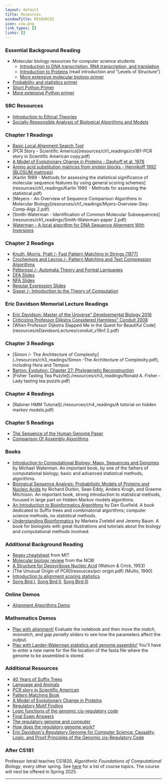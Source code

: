 ```yaml
---
layout: default
title: Resources
windowTitle: RESOURCES
icon: cow.png
link_types: []
links: []
---
```


### Essential Background Reading
- Molecular biology resources for computer science students
    - [Introduction to DNA transcription, RNA transcription, and translation](https://www.khanacademy.org/science/biology/gene-expression-central-dogma/central-dogma-transcription/v/rna-transcription-and-translation)
    - [Introduction to Proteins](https://bio.libretexts.org/Bookshelves/Biochemistry/Book%3A_Biochemistry_Free_For_All_(Ahern_Rajagopal_and_Tan)/02%3A_Structure_and_Function/203%3A_Structure__Function-_Proteins_I) (read introduction and "Levels of Structure")
    - [More extensive molecular biology primer](./quicklinks/bioprimer.pdf)
- [Probability and statistics primer](resources/stats_primer.pdf)
- [Short Python Primer](https://docs.google.com/presentation/d/1FMxC25lMti8vPowQQuw1HgdwmVns6QLrAcvHuj6vJVI/edit#slide=id.p)
- [More extensive Python primer](resources/Python_Primer.pdf)

### SRC Resources 
- [Introduction to Ethical Theories](https://docs.google.com/document/d/11udBvXQeYcVVA22aJYedoXB2r1z2N-dwco2Im17YHhE/edit)
- [Socially Responsible Analysis of Biological Algorithms and Models](https://docs.google.com/document/d/1s35yL30_M5P_d5_ky9guZKtaixM_RaBHOD14T6rSG_E/edit?usp=sharing)

### Chapter 1 Readings
- [Basic Local Alignment Search Tool](resources/ch1_readings/Basic_local_alignment_search_tool.pdf)
- [PCR Story \- Scientific America](resources/ch1_readings/cs181-PCR story in Scientific  American  copy.pdf)
- [A Model of Evolutionary Change in Proteins - Dayhoff et al. 1978](resources/ch1_readings/dayhoffetal1978.pdf)
- [Amino acid substitution matrices from protein blocks \- Hennikoff  1992 (BLOSUM matrices)](resources/ch1_readings/Henikoff_blosum.pdf)
- [Karlin 1989 \- Methods for assessing the statistical significance of molecular sequence features by using general scoring schemes](resources/ch1_readings/Karlin 1990 - Methods for assessing the statistical.pdf)
- [Meyers \- An Overview of Sequence Comparison Algorithms in Molecular Biology](resources/ch1_readings/Myers-Overview-Seq-Comp-Algs 2.pdf)
- [Smith-Waterman \- Identification of Common Molecular Subsequences](resources/ch1_readings/Smith-Waterman-paper 2.pdf)
- [Waterman \- A local algorithm for DNA Sequence Alignment With Inversions](resources/ch1_readings/Waterman-inversions.pdf)

### Chapter 2 Readings
- [Knuth, Morris, Pratt /- Fast Pattern Matching in Strings (1977)](resources/ch2_readings/kmp_strings.pdf)
- [Crochemore and Lecroq /- Pattern Matching and Text Compression Algorithms](resources/ch2_readings/pattern_matching_book.pdf)
- [Pettorossi /- Automata Theory and Formal Languages](resources/ch2_readings/automata_theory_and_formal_languages.pdf)
- [DFA Slides](resources/ch2_readings/DFA.pdf)
- [NFA Slides](resources/ch2_readings/NFA.pdf)
- [Regular Expression Slides](resources/ch2_readings/Regular_Expressions.pdf)
- [Sisper /- Introduction to the Theory of Computation](resources/ch2_readings/Sipser_Introduction.to.the.Theory.of.Computation.3E.pdf)

### Eric Davidson Memorial Lecture Readings
- [Eric Davidson: Master of the Universe" Developmental Biology 2016](resources/EricDavidson-MasterOfTheUniverse-DevBiol2016.pdf)
- [Criticizing Professor Dijkstra Considered Harmless" Conduit 2008](resources/eDavidsonLectures/conduit_v17n2.pdf)
- [When Professor Dijkstra Slapped Me in the Quest for Beautiful Code](resources/eDavidsonLectures/conduit_v19n1 2.pdf)

### Chapter 3 Readings 
- [Simon /- The Architecture of Complexity](./resources/ch3_readings/Simon -The Architecture of Complexity.pdf), including Hora and Tempus
- [Barton: Evolution: Chapter 27: Phylogenetic Reconstruction](./resources/Barton_27.pdf)
- [Fisher Tasting Tea Puzzle](./resources/ch3_readings/Ronald A. Fisher -Lady tasting tea puzzle.pdf)

### Chapter 4 Readings 
- [Rabiner HMM Tutorial](./resources/ch4_readings/A tutorial on hidden markov models.pdf)

### Chapter 5 Readings 
- [The Sequence of the Human Genome Paper](./resources/ch5_readings/VenterIstrailetal_TheSequenceoftheHumanGenomeScience2001.pdf)
- [Comparison Of Assembly Algorithms](./resources/ch5_readings/IstrailetalWholeGenomeShotgunAssemblyAndComparisonOfHumanGenomeAssembliesPNAS2003.pdf)

### Books 
- [Introduction to Computational Biology: Maps, Sequences and Genomes](https://www.crcpress.com/Introduction-to-Computational-Biology-Maps-Sequences-and-Genomes/Waterman/p/book/9780412993916) by Michael Waterman. An important book, by one of the fathers of computational biology; basic and advanced statistical methods, algorithms.
- [Biological Sequence Analysis: Probabilistic Models of Proteins and Nucleic Acids](http://www.cambridge.org/us/academic/subjects/life-sciences/genomics-bioinformatics-and-systems-biology/biological-sequence-analysis-probabilistic-models-proteins-and-nucleic-acids?format=AR) by Richard Durbin, Sean Eddy, Anders Krogh, and Graeme Mitchison. An important book, strong introduction to statistical methods, focused in large part on Hidden Markov models algorithms.
- [An Introduction to Bioinformatics Algorithms](https://mitpress.mit.edu/books/introduction-bioinformatics-algorithms) by Dan Gusfield. A book dedicated to Suffix trees and combinatorial algorithms; computer science methods, no statistical methods.
- [Understanding Bioinformatics](http://www.garlandscience.com/product/isbn/9780815340249) by Marketa Zvelebil and Jeremy Baum. A book for biologists with great illustrations and tutorials about the biology and computational methods involved.

### Additional Background Reading
- [Regex cheatsheet](http://web.mit.edu/hackl/www/lab/turkshop/slides/regex-cheatsheet.pdf) from MIT
- [Molecular biology review](http://www.ncbi.nlm.nih.gov/Class/MLACourse/Modules/MolBioReview/index.html) from the NCBI
- [A Structure for Deoxyribose Nucleic Acid](http://www.nature.com/nature/dna50/watsoncrick.pdf) (Watson & Crick, 1953)
- [The Unusual Origin of PCR](resources/pcr origin.pdf) (Mullis, 1990)
- [Introduction to alignment scoring statistics](http://www.cs.uml.edu/~grinstei/91.510/Lectures%205-8/Introduction%20to%20Alignment%20Scoring%20Statistics.htm)
- [Song Bird I](resources/song_bird.pdf), [Song Bird II](resources/song_learning.pdf), [Song Bird III](resources/faculty_language.pdf)

### Online Demos
- [Alignment Algorithms Demo](http://drp.id.au/align/2d/AlignDemo.shtml)

### Mathematics Demos
- [Play with alignment!](resources/DynamicStringAlignment.nb) Evaluate the notebook and then move the *match*, *mismatch*, and *gap penalty* sliders to see how the parameters affect the output.
- [Play with Lander-Waterman statistics and genome assembly!](resources/assembler_changed_working.nb) You'll have to enter a new name for the file location of the fasta file where the genome to be assembled is stored.

### Additional Resources
- [40 Years of Suffix Trees](resources/1.pdf)
- [Language and Animals](resources/2.pdf)
- [PCR story in Scientific American](resources/3.pdf)
- [Pattern Matching Book](resources/4.pdf)
- [A Model of Evolutionary Change in Proteins](resources/5.pdf)
- [Regulatory Motif Finding](resources/6.ppt)
- [Logic functions of the genomic cis-regulatory code](resources/7.pdf)
- [Final Exam Answers](https://www.youtube.com/watch?v=dQw4w9WgXcQ)
- [The regulatory genome and computer](resources/8.pdf)
- [How does the regulatory genome work?](resources/9.pdf)
- [Eric Davidson's Regulatory Genome for Computer Science: Causality, Logic, and Proof Principles of the Genomic cis-Regulatory Code](resources/10.pdf)

### After CS181
Professor Istrail teaches CS1820, *Algorithmic Foundations of Computational Biology*, every other spring. See [here](resources/cs182.pdf) for a list of course topics. The course will next be offered in Spring 2025.

---
